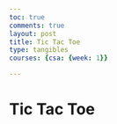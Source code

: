 ```yaml
---
toc: true
comments: true
layout: post
title: Tic Tac Toe
type: tangibles
courses: {csa: {week: 1}}

---
```

<html lang="en">
<head>
<meta charset="UTF-8">
<meta name="viewport" content="width=device-width, initial-scale=1.0">
<title>Tic Tac Toe</title>
<style>
  .board {
    display: grid;
    grid-template-columns: repeat(3, 100px);
    grid-gap: 2px;
    margin: 20px auto;
  }

  .cell {
    width: 100px;
    height: 100px;
    border: 2px solid black;
    text-align: center;
    font-size: 2em;
    cursor: pointer;
  }
</style>
</head>
<body>
<h1>Tic Tac Toe</h1>
<div class="board" id="board">
  <div class="cell" data-cell></div>
  <div class="cell" data-cell></div>
  <div class="cell" data-cell></div>
  <div class="cell" data-cell></div>
  <div class="cell" data-cell></div>
  <div class="cell" data-cell></div>
  <div class="cell" data-cell></div>
  <div class="cell" data-cell></div>
  <div class="cell" data-cell></div>
</div>
<script>
  const board = document.getElementById('board');
  const cells = document.querySelectorAll('[data-cell]');
  let currentPlayer = 'X';

  cells.forEach(cell => {
    cell.addEventListener('click', handleCellClick);
  });

  function handleCellClick(event) {
    const cell = event.target;
    if (cell.textContent === '') {
      cell.textContent = currentPlayer;
      if (checkWin()) {
        alert(`${currentPlayer} wins!`);
        resetGame();
        return;
      }
      if (checkDraw()) {
        alert("It's a draw!");
        resetGame();
        return;
      }
      currentPlayer = currentPlayer === 'X' ? 'O' : 'X';
    }
  }

  function checkWin() {
    const winningCombos = [
      [0, 1, 2], [3, 4, 5], [6, 7, 8], // Rows
      [0, 3, 6], [1, 4, 7], [2, 5, 8], // Columns
      [0, 4, 8], [2, 4, 6]            // Diagonals
    ];

    return winningCombos.some(combo => {
      const [a, b, c] = combo;
      return cells[a].textContent &&
             cells[a].textContent === cells[b].textContent &&
             cells[a].textContent === cells[c].textContent;
    });
  }

  function checkDraw() {
    return Array.from(cells).every(cell => cell.textContent !== '');
  }

  function resetGame() {
    cells.forEach(cell => {
      cell.textContent = '';
    });
    currentPlayer = 'X';
  }
</script>
</body>
</html> 
